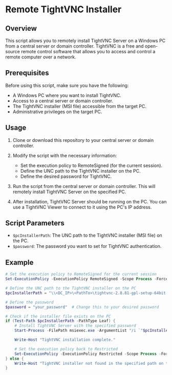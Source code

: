 # Remote TightVNC Installer

## Overview

This script allows you to remotely install TightVNC Server on a Windows PC from a central server or domain controller. TightVNC is a free and open-source remote control software that allows you to access and control a remote computer over a network.

## Prerequisites

Before using this script, make sure you have the following:

- A Windows PC where you want to install TightVNC.
- Access to a central server or domain controller.
- The TightVNC installer (MSI file) accessible from the target PC.
- Administrative privileges on the target PC.

## Usage

1. Clone or download this repository to your central server or domain controller.

2. Modify the script with the necessary information:
   - Set the execution policy to RemoteSigned (for the current session).
   - Define the UNC path to the TightVNC installer on the PC.
   - Define the desired password for TightVNC.

3. Run the script from the central server or domain controller. This will remotely install TightVNC Server on the specified PC.

4. After installation, TightVNC Server should be running on the PC. You can use a TightVNC Viewer to connect to it using the PC's IP address.

## Script Parameters

- `$pcInstallerPath`: The UNC path to the TightVNC installer (MSI file) on the PC.
- `$password`: The password you want to set for TightVNC authentication.

## Example

```powershell
# Set the execution policy to RemoteSigned for the current session
Set-ExecutionPolicy -ExecutionPolicy RemoteSigned -Scope Process -Force

# Define the UNC path to the TightVNC installer on the PC
$pcInstallerPath = "\\<DC_IP>\<PathTo>\tightvnc-2.8.81-gpl-setup-64bit.msi"   # Change this to your desired IP + Path for Example : \\192.168.1.100\ShareFolder\tightvnc-2.8.81-gpl-setup-64bit.msi

# Define the password
$password = "your_password"  # Change this to your desired password

# Check if the installer file exists on the PC
if (Test-Path $pcInstallerPath -PathType Leaf) {
    # Install TightVNC Server with the specified password
    Start-Process -FilePath msiexec.exe -ArgumentList "/i `"$pcInstallerPath`" /quiet /norestart ADDLOCAL=Server SERVER_REGISTER_SERVICE=1 SERVER_ADD_FIREWALL_EXCEPTION=1 SET_USEVNCAUTHENTICATION=1 VALUE_OF_USEVNCAUTHENTICATION=1 SET_PASSWORD=1 VALUE_OF_PASSWORD=`"$password`"" -Wait

    Write-Host "TightVNC installation complete."

    # Set the execution policy back to Restricted
    Set-ExecutionPolicy -ExecutionPolicy Restricted -Scope Process -Force
} else {
    Write-Host "TightVNC installer not found in the specified path on the PC."
}
